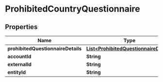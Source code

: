 

# ProhibitedCountryQuestionnaire


## Properties

| Name | Type | Description | Notes |
|------------ | ------------- | ------------- | -------------|
|**prohibitedQuestionnaireDetails** | [**List&lt;ProhibitedQuestionnaireDetail&gt;**](ProhibitedQuestionnaireDetail.md) |  |  [optional] |
|**accountId** | **String** |  |  [optional] |
|**externalId** | **String** |  |  [optional] |
|**entityId** | **String** |  |  [optional] |



